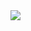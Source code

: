 <img src="https://i.imgur.com/Isg6mGN.gif">

<!--
**RodolfoCamposGlz/RodolfoCamposGlz** is a ✨ _special_ ✨ repository because its `README.md` (this file) appears on your GitHub profile.

# Hi I'm Rodolfo 👋
Here are some ideas to get you started:

- 🔭 I’m currently working on ...
- 🌱 I’m currently learning ...
- 👯 I’m looking to collaborate on ...
- 🤔 I’m looking for help with ...
- 💬 Ask me about ...
- 📫 How to reach me: ...
- 😄 Pronouns: ...
- ⚡ Fun fact: ...
-->
